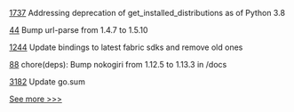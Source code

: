 
[1737](https://github.com/hyperledger/indy-node/pull/1737) Addressing deprecation of get_installed_distributions as of Python 3.8

[44](https://github.com/hyperledger-labs/byzantine-config/pull/44) Bump url-parse from 1.4.7 to 1.5.10

[1244](https://github.com/hyperledger/caliper/pull/1244) Update bindings to latest fabric sdks and remove old ones

[88](https://github.com/hyperledger/aries-staticagent-python/pull/88) chore(deps): Bump nokogiri from 1.12.5 to 1.13.3 in /docs

[3182](https://github.com/hyperledger/aries-framework-go/pull/3182) Update go.sum


[See more >>>](https://start-here.hyperledger.org/pull-requests)
